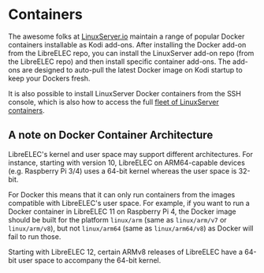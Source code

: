 # Containers

The awesome folks at [LinuxServer.io](https://linuxserver.io) maintain a range of popular Docker containers installable as Kodi add-ons. After installing the Docker add-on from the LibreELEC repo, you can install the LinuxServer add-on repo \(from the LibreELEC repo\) and then install specific container add-ons. The add-ons are designed to auto-pull the latest Docker image on Kodi startup to keep your Dockers fresh.

It is also possible to install LinuxServer Docker containers from the SSH console, which is also how to access the full [fleet of LinuxServer containers](https://fleet.linuxserver.io).

## A note on Docker Container Architecture

LibreELEC's kernel and user space may support different architectures. For instance, starting with version 10, LibreELEC on ARM64-capable devices (e.g. Raspberry Pi 3/4) uses a 64-bit kernel whereas the user space is 32-bit.

For Docker this means that it can only run containers from the images compatible with LibreELEC's user space. For example, if you want to run a Docker container in LibreELEC 11 on Raspberry Pi 4, the Docker image should be built for the platform `linux/arm` (same as `linux/arm/v7` or `linux/arm/v8`), but not `linux/arm64` (same as `linux/arm64/v8`) as Docker will fail to run those.

Starting with LibreELEC 12, certain ARMv8 releases of LibreELEC have a 64-bit user space to accompany the 64-bit kernel.

